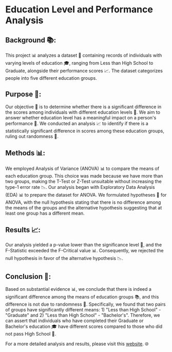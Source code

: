 # Education Level and Performance Analysis

## Background 📚:
This project 📊 analyzes a dataset 📂 containing records of individuals with varying levels of education 🎓, ranging from Less than High School to Graduate, alongside their performance scores 📈. The dataset categorizes people into five different education groups.

## Purpose 🎯:
Our objective 🤔 is to determine whether there is a significant difference in the scores among individuals with different education levels 📝. We aim to answer whether education level has a meaningful impact on a person's performance 🧠. We conducted an analysis 📈 to identify if there is a statistically significant difference in scores among these education groups, ruling out randomness 🎲.

## Methods 📊:
We employed Analysis of Variance (ANOVA) 📊 to compare the means of each education group. This choice was made because we have more than two groups, making the T-Test or Z-Test unsuitable without increasing the type-1 error rate 📉. Our analysis began with Exploratory Data Analysis (EDA) 📊 to prepare the dataset for ANOVA. We formulated hypotheses 📜 for ANOVA, with the null hypothesis stating that there is no difference among the means of the groups and the alternative hypothesis suggesting that at least one group has a different mean.

## Results 📈:
Our analysis yielded a p-value lower than the significance level 📏, and the F-Statistic exceeded the F-Critical value 📊. Consequently, we rejected the null hypothesis in favor of the alternative hypothesis 📉.

## Conclusion 📝:
Based on substantial evidence 📊, we conclude that there is indeed a significant difference among the means of education groups 📚, and this difference is not due to randomness 🎲. Specifically, we found that two pairs of groups have significantly different means: 1) "Less than High School" - "Graduate" and 2) "Less than High School" - "Bachelor's". Therefore, we can assert that individuals who have completed their Graduate or Bachelor's education 🎓 have different scores compared to those who did not pass High School 🏫.

For a more detailed analysis and results, please visit this [website](https://balnarendrasapa.github.io/education_impact_analysis/docs/intro). 🌐
